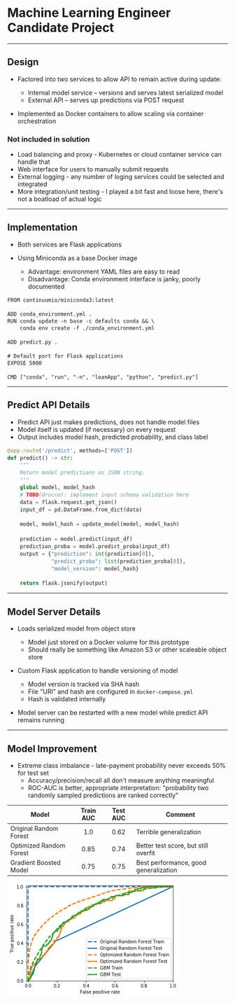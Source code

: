 # Machine Learning Engineer Candidate Project

---

## Design

* Factored into two services to allow API to remain active during update:
    * Internal model service – versions and serves latest serialized model
    * External API – serves up predictions via POST request

* Implemented as Docker containers to allow scaling via container orchestration

### Not included in solution

* Load balancing and proxy - Kubernetes or cloud container service can handle that
* Web interface for users to manually submit requests
* External logging - any number of loging services could be selected and integrated
* More integration/unit testing - I played a bit fast and loose here, there's not a boatload of actual logic

---

## Implementation

* Both services are Flask applications

* Using Miniconda as a base Docker image
    * Advantage: environment YAML files are easy to read
    * Disadvantage: Conda environment interface is janky, poorly documented

```docker
FROM continuumio/miniconda3:latest

ADD conda_environment.yml .
RUN conda update -n base -c defaults conda && \
    conda env create -f ./conda_environment.yml

ADD predict.py .

# Default port for Flask applications
EXPOSE 5000

CMD ["conda", "run", "-n", "loanApp", "python", "predict.py"]
```

---

## Predict API Details

* Predict API just makes predictions, does not handle model files
* Model itself is updated (if necessary) on every request
* Output includes model hash, predicted probability, and class label

```python
@app.route('/predict', methods=['POST'])
def predict() -> str:
    """
    Return model predictions as JSON string.
    """
    global model, model_hash
    # TODO(drocco): implement input schema validation here
    data = flask.request.get_json()
    input_df = pd.DataFrame.from_dict(data)

    model, model_hash = update_model(model, model_hash)

    prediction = model.predict(input_df)
    prediction_proba = model.predict_proba(input_df)
    output = {"prediction": int(prediction[0]),
              "predict_proba": list(prediction_proba[0]),
              "model_version": model_hash}

    return flask.jsonify(output)
```

---


## Model Server Details

* Loads serialized model from object store
    * Model just stored on a Docker volume for this prototype
    * Should really be something like Amazon S3 or other scaleable object store

* Custom Flask application to handle versioning of model
    * Model version is tracked via SHA hash
    * File "URI" and hash are configured in `docker-compose.yml`
    * Hash is validated internally

* Model server can be restarted with a new model while predict API remains running

---

## Model Improvement

* Extreme class imbalance - late-payment probability never exceeds 50% for test set
    * Accuracy/precision/recall all don't measure anything meaningful
    * ROC-AUC is better, appropriate interpretation: "probability two randomly sampled predictions are ranked correctly"

| Model                   | Train AUC | Test AUC | Comment                               |
|-------------------------|:---------:|:--------:|---------------------------------------|
| Original Random Forest  |    1.0    | 0.62     | Terrible generalization               |
| Optimized Random Forest |    0.85   | 0.74     | Better test score, but still overfit  |
| Gradient Boosted Model  |    0.75   | 0.75     | Best performance, good generalization |

![ROC Curve](img/roc_auc.png "ROC Curve")


